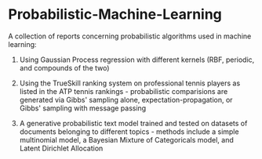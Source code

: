 # Probabilistic-Machine-Learning
A collection of reports concerning probabilistic algorithms used in machine learning:

1) Using Gaussian Process regression with different kernels (RBF, periodic, and compounds of the two)

2) Using the TrueSkill ranking system on professional tennis players as listed in the ATP tennis rankings - probabilistic comparisions are generated via Gibbs' sampling alone, expectation-propagation, or Gibbs' sampling with message passing

3) A generative probabilistic text model trained and tested on datasets of documents belonging to different topics - methods include a simple multinomial model, a Bayesian Mixture of Categoricals model, and Latent Dirichlet Allocation
